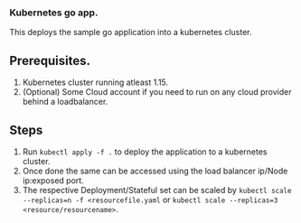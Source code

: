 ### Kubernetes go app.

This deploys the sample go application into a kubernetes cluster.


## Prerequisites.
1. Kubernetes cluster running atleast 1.15.
2. (Optional) Some Cloud account if you need to run on any cloud provider behind a loadbalancer. 

## Steps
1. Run `kubectl apply -f .` to deploy the application to a kubernetes cluster.
2. Once done the same can be accessed using the load balancer ip/Node ip:exposed port.
3. The respective Deployment/Stateful set can be scaled by `kubectl scale --replicas=n -f <resourcefile.yaml` or `kubectl scale --replicas=3 <resource/resourcename>`.